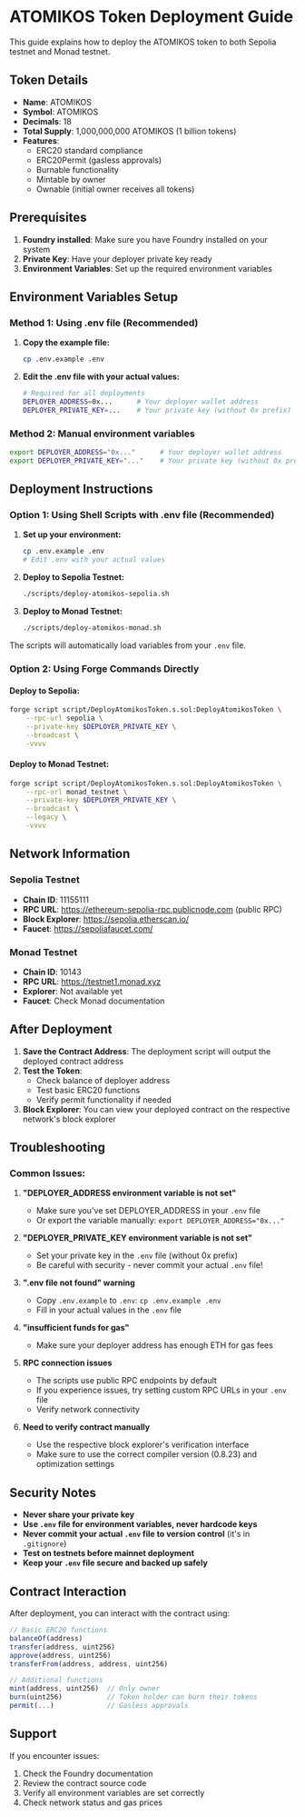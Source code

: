 # ATOMIKOS Token Deployment Guide

This guide explains how to deploy the ATOMIKOS token to both Sepolia testnet and Monad testnet.

## Token Details

- **Name**: ATOMIKOS
- **Symbol**: ATOMIKOS
- **Decimals**: 18
- **Total Supply**: 1,000,000,000 ATOMIKOS (1 billion tokens)
- **Features**: 
  - ERC20 standard compliance
  - ERC20Permit (gasless approvals)
  - Burnable functionality
  - Mintable by owner
  - Ownable (initial owner receives all tokens)

## Prerequisites

1. **Foundry installed**: Make sure you have Foundry installed on your system
2. **Private Key**: Have your deployer private key ready
3. **Environment Variables**: Set up the required environment variables

## Environment Variables Setup

### Method 1: Using .env file (Recommended)

1. **Copy the example file:**
   ```bash
   cp .env.example .env
   ```

2. **Edit the .env file with your actual values:**
   ```bash
   # Required for all deployments
   DEPLOYER_ADDRESS=0x...      # Your deployer wallet address
   DEPLOYER_PRIVATE_KEY=...    # Your private key (without 0x prefix)
   ```

### Method 2: Manual environment variables
```bash
export DEPLOYER_ADDRESS="0x..."      # Your deployer wallet address
export DEPLOYER_PRIVATE_KEY="..."    # Your private key (without 0x prefix)
```

## Deployment Instructions

### Option 1: Using Shell Scripts with .env file (Recommended)

1. **Set up your environment:**
   ```bash
   cp .env.example .env
   # Edit .env with your actual values
   ```

2. **Deploy to Sepolia Testnet:**
   ```bash
   ./scripts/deploy-atomikos-sepolia.sh
   ```

3. **Deploy to Monad Testnet:**
   ```bash
   ./scripts/deploy-atomikos-monad.sh
   ```

The scripts will automatically load variables from your `.env` file.

### Option 2: Using Forge Commands Directly

#### Deploy to Sepolia:
```bash
forge script script/DeployAtomikosToken.s.sol:DeployAtomikosToken \
    --rpc-url sepolia \
    --private-key $DEPLOYER_PRIVATE_KEY \
    --broadcast \
    -vvvv
```

#### Deploy to Monad Testnet:
```bash
forge script script/DeployAtomikosToken.s.sol:DeployAtomikosToken \
    --rpc-url monad_testnet \
    --private-key $DEPLOYER_PRIVATE_KEY \
    --broadcast \
    --legacy \
    -vvvv
```

## Network Information

### Sepolia Testnet
- **Chain ID**: 11155111
- **RPC URL**: https://ethereum-sepolia-rpc.publicnode.com (public RPC)
- **Block Explorer**: https://sepolia.etherscan.io/
- **Faucet**: https://sepoliafaucet.com/

### Monad Testnet
- **Chain ID**: 10143
- **RPC URL**: https://testnet1.monad.xyz
- **Explorer**: Not available yet
- **Faucet**: Check Monad documentation

## After Deployment

1. **Save the Contract Address**: The deployment script will output the deployed contract address
2. **Test the Token**: 
   - Check balance of deployer address
   - Test basic ERC20 functions
   - Verify permit functionality if needed
3. **Block Explorer**: You can view your deployed contract on the respective network's block explorer

## Troubleshooting

### Common Issues:

1. **"DEPLOYER_ADDRESS environment variable is not set"**
   - Make sure you've set DEPLOYER_ADDRESS in your `.env` file
   - Or export the variable manually: `export DEPLOYER_ADDRESS="0x..."`

2. **"DEPLOYER_PRIVATE_KEY environment variable is not set"**
   - Set your private key in the `.env` file (without 0x prefix)
   - Be careful with security - never commit your actual `.env` file!

3. **".env file not found" warning**
   - Copy `.env.example` to `.env`: `cp .env.example .env`
   - Fill in your actual values in the `.env` file

4. **"insufficient funds for gas"**
   - Make sure your deployer address has enough ETH for gas fees

5. **RPC connection issues**
   - The scripts use public RPC endpoints by default
   - If you experience issues, try setting custom RPC URLs in your `.env` file
   - Verify network connectivity

6. **Need to verify contract manually**
   - Use the respective block explorer's verification interface
   - Make sure to use the correct compiler version (0.8.23) and optimization settings

## Security Notes

- **Never share your private key**
- **Use `.env` file for environment variables, never hardcode keys**
- **Never commit your actual `.env` file to version control** (it's in `.gitignore`)
- **Test on testnets before mainnet deployment**
- **Keep your `.env` file secure and backed up safely**

## Contract Interaction

After deployment, you can interact with the contract using:

```javascript
// Basic ERC20 functions
balanceOf(address)
transfer(address, uint256)
approve(address, uint256)
transferFrom(address, address, uint256)

// Additional functions
mint(address, uint256)  // Only owner
burn(uint256)           // Token holder can burn their tokens
permit(...)             // Gasless approvals
```

## Support

If you encounter issues:
1. Check the Foundry documentation
2. Review the contract source code
3. Verify all environment variables are set correctly
4. Check network status and gas prices
